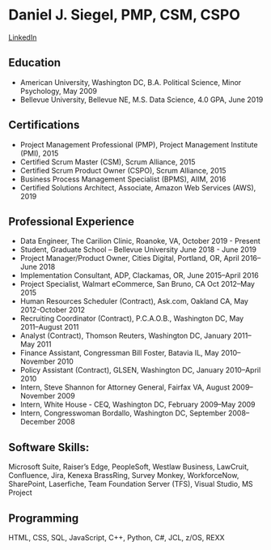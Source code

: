 # Daniel J. Siegel, PMP, CSM, CSPO
[LinkedIn](https://www.linkedin.com/in/danjsiegel/)

## Education
* American University, Washington DC, B.A. Political Science, Minor Psychology, May 2009
* Bellevue University, Bellevue NE, M.S. Data Science, 4.0 GPA, June 2019

## Certifications 
* Project Management Professional (PMP), Project Management Institute (PMI), 2015
* Certified Scrum Master (CSM), Scrum Alliance, 2015
* Certified Scrum Product Owner (CSPO), Scrum Alliance, 2015
* Business Process Management Specialist (BPMS), AIIM, 2016
* Certified Solutions Architect, Associate, Amazon Web Services (AWS), 2019

## Professional Experience
* Data Engineer, The Carilion Clinic, Roanoke, VA, October 2019 - Present
* Student, Graduate School – Bellevue University June 2018 - June 2019
* Project Manager/Product Owner, Cities Digital, Portland, OR, April 2016–June 2018
* Implementation Consultant, ADP, Clackamas, OR, June 2015–April 2016
* Project Specialist, Walmart eCommerce, San Bruno, CA Oct 2012–May 2015
* Human Resources Scheduler (Contract), Ask.com, Oakland CA, May 2012-October 2012 
* Recruiting Coordinator (Contract), P.C.A.O.B., Washington DC, May 2011–August 2011
* Analyst (Contract), Thomson Reuters, Washington DC, January 2011–May 2011
* Finance Assistant, Congressman Bill Foster, Batavia IL, May 2010–November 2010
* Policy Assistant (Contract), GLSEN, Washington DC, January 2010–April 2010 
* Intern, Steve Shannon for Attorney General, Fairfax VA, August 2009–November 2009
* Intern, White House - CEQ, Washington DC, February 2009–May 2009	
* Intern, Congresswoman Bordallo, Washington DC, September 2008–December 2008 


## Software Skills: 
Microsoft Suite, Raiser’s Edge, PeopleSoft, Westlaw Business, LawCruit, Confluence, Jira, Kenexa BrassRing, Survey Monkey, WorkforceNow, SharePoint, Laserfiche, Team Foundation Server (TFS), Visual Studio, MS Project  

## Programming 
HTML, CSS, SQL, JavaScript, C++, Python, C#, JCL, z/OS, REXX

